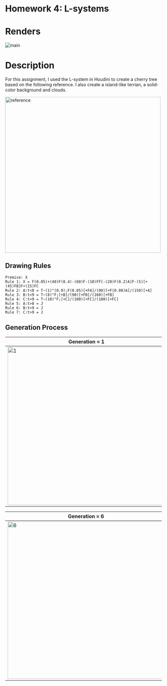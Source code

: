 # Homework 4: L-systems

# Renders

![main](https://user-images.githubusercontent.com/33616958/196248196-96164762-54bd-4f9f-8fe7-91ea39560410.png)

# Description

For this assignment, I used the L-system in Houdini to create a cherry tree based on the following reference. I also create a island-like terrian, a solid-color background and clouds. 

<img width="500" alt="reference" src="https://user-images.githubusercontent.com/33616958/196232673-3fee00cc-d0f7-4eae-97bb-4ac643f69a96.png">

## Drawing Rules
```
Premise: X
Rule 1: X = F(0.05)+(40)F(0.4)-(60)F-(10)FF[-(20)F(0.2)A]F-(5)[+(45)FB]F+(15)FC
Rule 2: A:t<8 = T~(1)"(0.9);F(0.05)[+FA]/(80)[+F(0.08)A]/(150)[+A]
Rule 3: B:t<9 = T~(8)"F;[+B]/(90)[+FB]/(160)[+FB]
Rule 4: C:t<9 = T~(10)"F;[+C]/(100)[+FC]/(180)[+FC]
Rule 5: A:t>8 = J
Rule 6: B:t>9 = J
Rule 7: C:t>9 = J
```

## Generation Process
|Generation = 1 |Generation = 2 |
|--|--|
|<img width="507" alt="1" src="https://user-images.githubusercontent.com/33616958/196241906-98946594-c4ab-4879-ae39-31da5587ced0.png">|<img width="507" alt="2" src="https://user-images.githubusercontent.com/33616958/196241914-27ecf025-27b4-441b-96b8-2361bf1d49f6.png">|

|Generation = 6 |Generation = 10 |
|--|--|
|<img width="504" alt="6" src="https://user-images.githubusercontent.com/33616958/196243640-2ab82626-905f-4823-840a-50b83e0c5f32.png">|<img width="505" alt="10" src="https://user-images.githubusercontent.com/33616958/196243696-350c1f13-2192-4af4-8410-dc1a2df859d1.png">|
